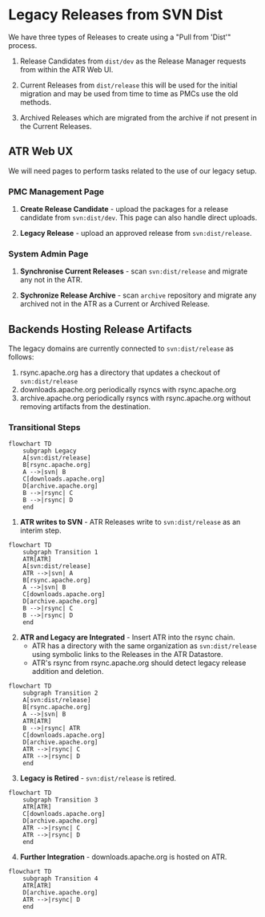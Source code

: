 # Legacy Releases from SVN Dist

We have three types of Releases to create using a "Pull from 'Dist'" process.

1. Release Candidates from `dist/dev` as the Release Manager requests from within the ATR Web UI.

2. Current Releases from `dist/release` this will be used for the initial migration and may be used from time to time as PMCs use the old methods.

3. Archived Releases which are migrated from the archive if not present in the Current Releases.

## ATR Web UX

We will need pages to perform tasks related to the use of our legacy setup.

### PMC Management Page

1. **Create Release Candidate** - upload the packages for a release candidate from `svn:dist/dev`. This page can also handle direct uploads.

3. **Legacy Release** - upload an approved release from `svn:dist/release`.

### System Admin Page

1. **Synchronise Current Releases** - scan `svn:dist/release` and migrate any not in the ATR.

2. **Sychronize Release Archive** - scan `archive` repository and migrate any archived not in the ATR as a Current or Archived Release.

## Backends Hosting Release Artifacts

The legacy domains are currently connected to `svn:dist/release` as follows:

1. rsync.apache.org has a directory that updates a checkout of `svn:dist/release`
2. downloads.apache.org periodically rsyncs with rsync.apache.org
3. archive.apache.org periodically rsyncs with rsync.apache.org without removing artifacts from the destination.

### Transitional Steps

```mermaid
flowchart TD
    subgraph Legacy
    A[svn:dist/release]
    B[rsync.apache.org]
    A -->|svn| B
    C[downloads.apache.org]
    D[archive.apache.org]
    B -->|rsync| C
    B -->|rsync| D
    end
```

1. **ATR writes to SVN** - ATR Releases write to `svn:dist/release` as an interim step.

```mermaid
flowchart TD
    subgraph Transition 1
    ATR[ATR]
    A[svn:dist/release]
    ATR -->|svn| A
    B[rsync.apache.org]
    A -->|svn| B
    C[downloads.apache.org]
    D[archive.apache.org]
    B -->|rsync| C
    B -->|rsync| D
    end
```

2. **ATR and Legacy are Integrated** - Insert ATR into the rsync chain.
   - ATR has a directory with the same organization as `svn:dist/release` using symbolic links to the Releases in the ATR Datastore.
   - ATR's rsync from rsync.apache.org should detect legacy release addition and deletion.

```mermaid
flowchart TD
    subgraph Transition 2
    A[svn:dist/release]
    B[rsync.apache.org]
    A -->|svn| B
    ATR[ATR]
    B -->|rsync| ATR
    C[downloads.apache.org]
    D[archive.apache.org]
    ATR -->|rsync| C
    ATR -->|rsync| D
    end
```
 
3. **Legacy is Retired** - `svn:dist/release` is retired.

```mermaid
flowchart TD
    subgraph Transition 3
    ATR[ATR]
    C[downloads.apache.org]
    D[archive.apache.org]
    ATR -->|rsync| C
    ATR -->|rsync| D
    end
```
 
4. **Further Integration** - downloads.apache.org is hosted on ATR.

```mermaid
flowchart TD
    subgraph Transition 4
    ATR[ATR]
    D[archive.apache.org]
    ATR -->|rsync| D
    end
```
